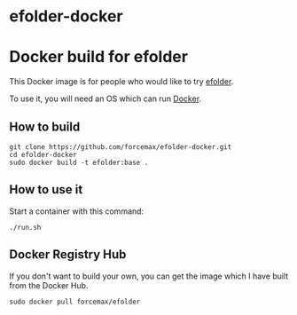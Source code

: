 efolder-docker
==============
# Docker build for efolder

This Docker image is for people who would like to try
[efolder](https://github.com/forcemax/efolder).

To use it, you will need an OS which can run
[Docker](http://docker.io).


## How to build

```
git clone https://github.com/forcemax/efolder-docker.git
cd efolder-docker
sudo docker build -t efolder:base .
```


## How to use it

Start a container with this command:

```
./run.sh
```


## Docker Registry Hub

If you don't want to build your own, you can get the image which I
have built from the Docker Hub.

```
sudo docker pull forcemax/efolder
```
